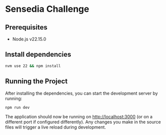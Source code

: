 # Sensedia Challenge

## Prerequisites

- Node.js v22.15.0

## Install dependencies

```bash
nvm use 22 && npm install
```

## Running the Project

After installing the dependencies, you can start the development server by running:

```bash
npm run dev
```

The application should now be running on [http://localhost:3000](http://localhost:3000) (or on a different port if configured differently). Any changes you make in the source files will trigger a live reload during development.
